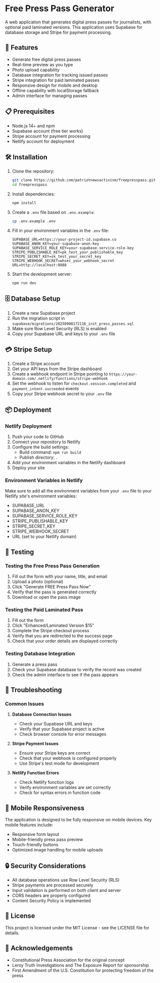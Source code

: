 # Free Press Pass Generator

A web application that generates digital press passes for journalists, with optional paid laminated versions. This application uses Supabase for database storage and Stripe for payment processing.

## 🚀 Features

- Generate free digital press passes
- Real-time preview as you type
- Photo upload capability
- Database integration for tracking issued passes
- Stripe integration for paid laminated passes
- Responsive design for mobile and desktop
- Offline capability with localStorage fallback
- Admin interface for managing passes

## 📋 Prerequisites

- Node.js 14+ and npm
- Supabase account (free tier works)
- Stripe account for payment processing
- Netlify account for deployment

## 🛠️ Installation

1. Clone the repository:
   ```bash
   git clone https://github.com/patriotnewsactivism/freepresspass.git
   cd freepresspass
   ```

2. Install dependencies:
   ```bash
   npm install
   ```

3. Create a `.env` file based on `.env.example`:
   ```bash
   cp .env.example .env
   ```

4. Fill in your environment variables in the `.env` file:
   ```
   SUPABASE_URL=https://your-project-id.supabase.co
   SUPABASE_ANON_KEY=your-supabase-anon-key
   SUPABASE_SERVICE_ROLE_KEY=your-supabase-service-role-key
   STRIPE_PUBLISHABLE_KEY=pk_test_your_publishable_key
   STRIPE_SECRET_KEY=sk_test_your_secret_key
   STRIPE_WEBHOOK_SECRET=whsec_your_webhook_secret
   URL=http://localhost:8888
   ```

5. Start the development server:
   ```bash
   npm run dev
   ```

## 🗄️ Database Setup

1. Create a new Supabase project
2. Run the migration script in `supabase/migrations/20250908172116_init_press_passes.sql`
3. Make sure Row Level Security (RLS) is enabled
4. Copy your Supabase URL and keys to your `.env` file

## 💳 Stripe Setup

1. Create a Stripe account
2. Get your API keys from the Stripe dashboard
3. Create a webhook endpoint in Stripe pointing to `https://your-domain.com/.netlify/functions/stripe-webhook`
4. Set the webhook to listen for `checkout.session.completed` and `payment_intent.succeeded` events
5. Copy your Stripe webhook secret to your `.env` file

## 📦 Deployment

### Netlify Deployment

1. Push your code to GitHub
2. Connect your repository to Netlify
3. Configure the build settings:
   - Build command: `npm run build`
   - Publish directory: `.`
4. Add your environment variables in the Netlify dashboard
5. Deploy your site

### Environment Variables in Netlify

Make sure to add all the environment variables from your `.env` file to your Netlify site's environment variables:

- SUPABASE_URL
- SUPABASE_ANON_KEY
- SUPABASE_SERVICE_ROLE_KEY
- STRIPE_PUBLISHABLE_KEY
- STRIPE_SECRET_KEY
- STRIPE_WEBHOOK_SECRET
- URL (set to your Netlify domain)

## 🧪 Testing

### Testing the Free Press Pass Generation

1. Fill out the form with your name, title, and email
2. Upload a photo (optional)
3. Click "Generate FREE Press Pass Now"
4. Verify that the pass is generated correctly
5. Download or open the pass image

### Testing the Paid Laminated Pass

1. Fill out the form
2. Click "Enhanced/Laminated Version $15"
3. Complete the Stripe checkout process
4. Verify that you are redirected to the success page
5. Check that your order details are displayed correctly

### Testing Database Integration

1. Generate a press pass
2. Check your Supabase database to verify the record was created
3. Check the admin interface to see if the pass appears

## 🔧 Troubleshooting

### Common Issues

1. **Database Connection Issues**
   - Check your Supabase URL and keys
   - Verify that your Supabase project is active
   - Check browser console for error messages

2. **Stripe Payment Issues**
   - Ensure your Stripe keys are correct
   - Check that your webhook is configured properly
   - Use Stripe's test mode for development

3. **Netlify Function Errors**
   - Check Netlify function logs
   - Verify environment variables are set correctly
   - Check for syntax errors in function code

## 📱 Mobile Responsiveness

The application is designed to be fully responsive on mobile devices. Key mobile features include:

- Responsive form layout
- Mobile-friendly press pass preview
- Touch-friendly buttons
- Optimized image handling for mobile uploads

## 🔒 Security Considerations

- All database operations use Row Level Security (RLS)
- Stripe payments are processed securely
- Input validation is performed on both client and server
- CORS headers are properly configured
- Content Security Policy is implemented

## 📝 License

This project is licensed under the MIT License - see the LICENSE file for details.

## 🙏 Acknowledgements

- Constitutional Press Association for the original concept
- Leroy Truth Investigations and The Exposure Report for sponsorship
- First Amendment of the U.S. Constitution for protecting freedom of the press